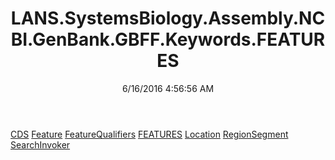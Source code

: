﻿---
title: LANS.SystemsBiology.Assembly.NCBI.GenBank.GBFF.Keywords.FEATURES
date: 6/16/2016 4:56:56 AM
---

[CDS](T-LANS.SystemsBiology.Assembly.NCBI.GenBank.GBFF.Keywords.FEATURES.CDS.html)
[Feature](T-LANS.SystemsBiology.Assembly.NCBI.GenBank.GBFF.Keywords.FEATURES.Feature.html)
[FeatureQualifiers](T-LANS.SystemsBiology.Assembly.NCBI.GenBank.GBFF.Keywords.FEATURES.FeatureQualifiers.html)
[FEATURES](T-LANS.SystemsBiology.Assembly.NCBI.GenBank.GBFF.Keywords.FEATURES.FEATURES.html)
[Location](T-LANS.SystemsBiology.Assembly.NCBI.GenBank.GBFF.Keywords.FEATURES.Location.html)
[RegionSegment](T-LANS.SystemsBiology.Assembly.NCBI.GenBank.GBFF.Keywords.FEATURES.RegionSegment.html)
[SearchInvoker](T-LANS.SystemsBiology.Assembly.NCBI.GenBank.GBFF.Keywords.FEATURES.SearchInvoker.html)
